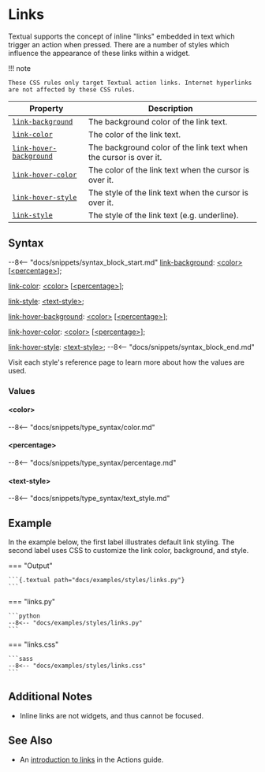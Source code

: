 # Links

Textual supports the concept of inline "links" embedded in text which trigger an action when pressed.
There are a number of styles which influence the appearance of these links within a widget.

!!! note

    These CSS rules only target Textual action links. Internet hyperlinks are not affected by these CSS rules.

| Property                                              | Description                                                       |
|-------------------------------------------------------|-------------------------------------------------------------------|
| [`link-background`](./link_background.md)             | The background color of the link text.                            |
| [`link-color`](./link_color.md)                       | The color of the link text.                                       |
| [`link-hover-background`](./link_hover_background.md) | The background color of the link text when the cursor is over it. |
| [`link-hover-color`](./link_hover_color.md)           | The color of the link text when the cursor is over it.            |
| [`link-hover-style`](./link_hover_style.md)           | The style of the link text when the cursor is over it.            |
| [`link-style`](./link_style.md)                       | The style of the link text (e.g. underline).                      |

## Syntax

--8<-- "docs/snippets/syntax_block_start.md"
<a href="./link_background.md">link-background</a>: <a href="../css_types/color.md">&lt;color&gt;</a> [<a href="../css_types/percentage.md">&lt;percentage&gt;</a>];

<a href="./link_color.md">link-color</a>: <a href="../css_types/color.md">&lt;color&gt;</a> [<a href="../css_types/percentage.md">&lt;percentage&gt;</a>];

<a href="./link_style.md">link-style</a>: <a href="../css_types/text_style.md">&lt;text-style&gt;</a>;

<a href="./link_hover_background.md">link-hover-background</a>: <a href="../css_types/color.md">&lt;color&gt;</a> [<a href="../css_types/percentage.md">&lt;percentage&gt;</a>];

<a href="./link_hover_color.md">link-hover-color</a>: <a href="../css_types/color.md">&lt;color&gt;</a> [<a href="../css_types/percentage.md">&lt;percentage&gt;</a>];

<a href="./link_hover_style.md">link-hover-style</a>: <a href="../css_types/text_style.md">&lt;text-style&gt;</a>;
--8<-- "docs/snippets/syntax_block_end.md"

Visit each style's reference page to learn more about how the values are used.

### Values

#### &lt;color&gt;

--8<-- "docs/snippets/type_syntax/color.md"

#### &lt;percentage&gt;

--8<-- "docs/snippets/type_syntax/percentage.md"

#### &lt;text-style&gt;

--8<-- "docs/snippets/type_syntax/text_style.md"

## Example

In the example below, the first label illustrates default link styling.
The second label uses CSS to customize the link color, background, and style.

=== "Output"

    ```{.textual path="docs/examples/styles/links.py"}
    ```

=== "links.py"

    ```python
    --8<-- "docs/examples/styles/links.py"
    ```

=== "links.css"

    ```sass
    --8<-- "docs/examples/styles/links.css"
    ```

## Additional Notes

* Inline links are not widgets, and thus cannot be focused.

## See Also

* An [introduction to links](../../guide/actions.md#links) in the Actions guide.

[//]: # (TODO: Links are documented twice in the guide, and one will likely be removed. Check the link above still works after that.)
